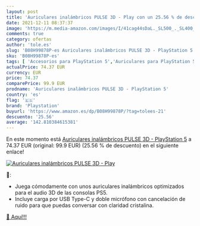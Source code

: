```yaml
---
layout: post
title: 'Auriculares inalámbricos PULSE 3D - Play con un 25.56 % de descuento'
date: 2021-12-11 08:37:37
image: 'https://m.media-amazon.com/images/I/41cag44sDaL._SL500_._SL400_.jpg'
comments: true
category: ofertas
author: 'tole.es'
slug: 'B08H99878P-es Auriculares inalámbricos PULSE 3D - PlayStation 5'
sku: 'B08H99878P-es'
tags: [ 'Accesorios para PlayStation 5','Auriculares para PlayStation 5','Hardware y juegos para PlayStation 5','Videojuegos','playstation', ]
actualPrice: 74.37 EUR
currency: EUR
price: 74.37
comparePrice: 99.9 EUR
prodname: 'Auriculares inalámbricos PULSE 3D - PlayStation 5'
country: 'es'
flag: '🇪🇸'
brand: 'Playstation'
buyurl: 'https://www.amazon.es/dp/B08H99878P/?tag=tolees-21'
descuento: '25.56'
average: '142.810384615381'
---
```


En este momento está [Auriculares inalámbricos PULSE 3D - PlayStation 5](https://www.amazon.es/dp/B08H99878P/?tag=tolees-21) a 74.37 EUR (original: 99.9 EUR) (25.56 %  de descuento) en el siguiente enlace!

[![Auriculares inalámbricos PULSE 3D - Play](https://m.media-amazon.com/images/I/41cag44sDaL._SL500_._SL400_.jpg)](https://www.amazon.es/dp/B08H99878P/?tag=tolees-21)

🔎:

- Juega cómodamente con unos auriculares inalámbricos optimizados para el audio 3D de las consolas PS5.
- Incluye carga por USB Type-C y doble micrófono con cancelación de ruido para que puedas conversar con claridad cristalina.

[🛒 Aquí!!!](https://www.amazon.es/dp/B08H99878P/?tag=tolees-21)
